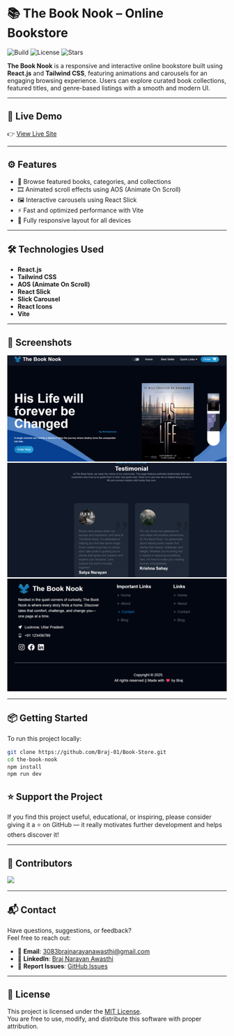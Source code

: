 # 📚 The Book Nook – Online Bookstore

![Build](https://img.shields.io/badge/build-passing-brightgreen)
![License](https://img.shields.io/github/license/your-username/the-book-nook)
![Stars](https://img.shields.io/github/stars/your-username/the-book-nook?style=social)

**The Book Nook** is a responsive and interactive online bookstore built using **React.js** and **Tailwind CSS**, featuring animations and carousels for an engaging browsing experience. Users can explore curated book collections, featured titles, and genre-based listings with a smooth and modern UI.

---

## 🚀 Live Demo

👉 [View Live Site](https://the-book-nook-store.netlify.app/)

---

## ⚙️ Features

- 📘 Browse featured books, categories, and collections
- 🎞️ Animated scroll effects using AOS (Animate On Scroll)
- 🖼️ Interactive carousels using React Slick
- ⚡ Fast and optimized performance with Vite
- 📱 Fully responsive layout for all devices

---

## 🛠️ Technologies Used

- **React.js**
- **Tailwind CSS**
- **AOS (Animate On Scroll)**
- **React Slick**
- **Slick Carousel**
- **React Icons**
- **Vite**

---

## 📸 Screenshots

![Home Page](https://github.com/Braj-01/Book-Store/blob/main/src/assets/Screenshot%202025-05-26%20073728.png
)
![Testimonials](https://github.com/Braj-01/Book-Store/blob/main/src/assets/Screenshot%202025-05-26%20073825.png
)
![Footer](https://github.com/Braj-01/Book-Store/blob/main/src/assets/Screenshot%202025-05-26%20073851.png
)

---

## 📦 Getting Started

To run this project locally:

```bash
git clone https://github.com/Braj-01/Book-Store.git
cd the-book-nook
npm install
npm run dev
```

## ⭐ Support the Project

If you find this project useful, educational, or inspiring, please consider giving it a ⭐ on GitHub — it really motivates further development and helps others discover it!

---

## 👥 Contributors

<a href="https://github.com/Braj-01/Book-Store/graphs/contributors">
  <img src="https://contrib.rocks/image?repo=Braj-01/Book-Store" />
</a>

---

## 📬 Contact

Have questions, suggestions, or feedback?  
Feel free to reach out:

- 📧 **Email**: [3083brajnarayanawasthi@gmail.com](mailto:3083brajnarayanawasthi@gmail.com)  
- 💼 **LinkedIn**: [Braj Narayan Awasthi](www.linkedin.com/in/braj-narayan-awasthi-33193a274)  
- 🐛 **Report Issues**: [GitHub Issues](https://github.com/Braj-01/Book-Store/issues)

---

## 📄 License

This project is licensed under the [MIT License](https://github.com/Braj-01/Book-Store/blob/main/LICENSE).  
You are free to use, modify, and distribute this software with proper attribution.
